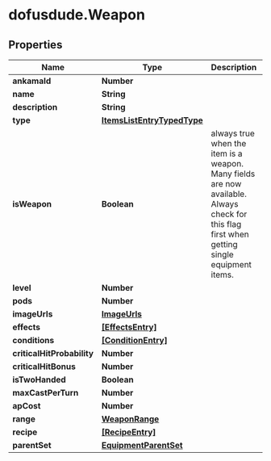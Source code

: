 # dofusdude.Weapon

## Properties

Name | Type | Description | Notes
------------ | ------------- | ------------- | -------------
**ankamaId** | **Number** |  | [optional] 
**name** | **String** |  | [optional] 
**description** | **String** |  | [optional] 
**type** | [**ItemsListEntryTypedType**](ItemsListEntryTypedType.md) |  | [optional] 
**isWeapon** | **Boolean** | always true when the item is a weapon. Many fields are now available. Always check for this flag first when getting single equipment items. | [optional] 
**level** | **Number** |  | [optional] 
**pods** | **Number** |  | [optional] 
**imageUrls** | [**ImageUrls**](ImageUrls.md) |  | [optional] 
**effects** | [**[EffectsEntry]**](EffectsEntry.md) |  | [optional] 
**conditions** | [**[ConditionEntry]**](ConditionEntry.md) |  | [optional] 
**criticalHitProbability** | **Number** |  | [optional] 
**criticalHitBonus** | **Number** |  | [optional] 
**isTwoHanded** | **Boolean** |  | [optional] 
**maxCastPerTurn** | **Number** |  | [optional] 
**apCost** | **Number** |  | [optional] 
**range** | [**WeaponRange**](WeaponRange.md) |  | [optional] 
**recipe** | [**[RecipeEntry]**](RecipeEntry.md) |  | [optional] 
**parentSet** | [**EquipmentParentSet**](EquipmentParentSet.md) |  | [optional] 


